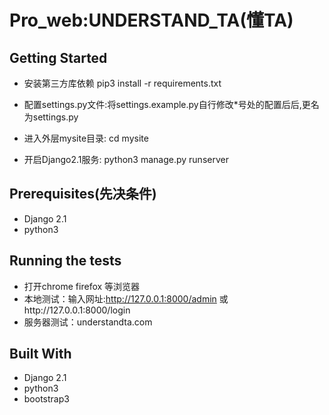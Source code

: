 Pro_web:UNDERSTAND_TA(懂TA)
===================

Getting Started
--------------
* 安装第三方库依赖
  pip3 install -r requirements.txt
* 配置settings.py文件:将settings.example.py自行修改*号处的配置后后,更名为settings.py

* 进入外层mysite目录: 
     cd mysite
* 开启Django2.1服务:
     python3 manage.py runserver

Prerequisites(先决条件)
----------------------
* Django 2.1
* python3

Running the tests
-----------------
* 打开chrome firefox 等浏览器
* 本地测试：输入网址:http://127.0.0.1:8000/admin 
或http://127.0.0.1:8000/login
* 服务器测试：understandta.com

Built With
------
* Django 2.1
* python3
* bootstrap3


